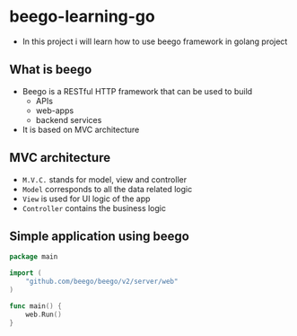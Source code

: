 # beego-learning-go

- In this project i will learn how to use beego framework in golang project

## What is beego

- Beego is a RESTful HTTP framework that can be used to build
    * APIs
    * web-apps
    * backend services
- It is based on MVC architecture

## MVC architecture

- `M.V.C.` stands for model, view and controller
- `Model` corresponds to all the data related logic
- `View` is used for UI logic of the app
- `Controller` contains the business logic

## Simple application using beego

```go
package main

import (
	"github.com/beego/beego/v2/server/web"
)

func main() {
	web.Run()
}
```